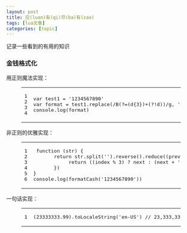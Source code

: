 ```yaml
---
layout: post
title: 应(luan)有(qi)尽(ba)有(zao) 
tags: [lua文章]
categories: [topic]
---
```

<p>记录一些看到的有用的知识<br/></p>
<h3 id="金钱格式化"><a href="#金钱格式化" class="headerlink" title="金钱格式化"></a>金钱格式化</h3><p>用正则魔法实现：<br/></p><figure class="highlight js"><table><tbody><tr><td class="gutter"><pre><div class="line">1</div><div class="line">2</div><div class="line">3</div><div class="line">4</div></pre></td><td class="code"><pre><div class="line"><span class="keyword">var</span> test1 = <span class="string">&#39;1234567890&#39;</span></div><div class="line"><span class="keyword">var</span> format = test1.replace(<span class="regexp">/B(?=(d{3})+(?!d))/g</span>, <span class="string">&#39;,&#39;</span>)</div><div class="line"></div><div class="line"><span class="built_in">console</span>.log(format) </div></pre></td></tr></tbody></table></figure><p></p>
<p>非正则的优雅实现：<br/></p><figure class="highlight js"><table><tbody><tr><td class="gutter"><pre><div class="line">1</div><div class="line">2</div><div class="line">3</div><div class="line">4</div><div class="line">5</div><div class="line">6</div></pre></td><td class="code"><pre><div class="line"> <span class="function"><span class="keyword">function</span> (<span class="params">str</span>) </span>{</div><div class="line">       <span class="keyword">return</span> str.split(<span class="string">&#39;&#39;</span>).reverse().reduce(<span class="function">(<span class="params">prev, next, index</span>) =&gt;</span> {</div><div class="line">            <span class="keyword">return</span> ((index % <span class="number">3</span>) ? next : (next + <span class="string">&#39;,&#39;</span>)) + prev</div><div class="line">       })</div><div class="line">}</div><div class="line"><span class="built_in">console</span>.log(formatCash(<span class="string">&#39;1234567890&#39;</span>)) </div></pre></td></tr></tbody></table></figure><p></p>
<p>一句话实现：<br/></p><figure class="highlight js"><table><tbody><tr><td class="gutter"><pre><div class="line">1</div></pre></td><td class="code"><pre><div class="line">(<span class="number">23333333.99</span>).toLocaleString(<span class="string">&#39;en-US&#39;</span>) <span class="comment">// 23,333,333.99</span></div></pre></td></tr></tbody></table></figure><p></p>